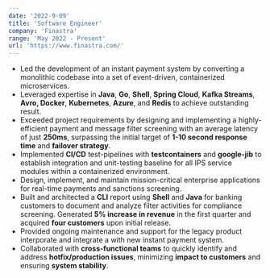 ```yaml
---
date: '2022-9-09'
title: 'Software Engineer'
company: 'Finastra'
range: 'May 2022 - Present'
url: 'https://www.finastra.com/'
--- 
```


- Led the development of an instant payment system by converting a monolithic codebase into a set of event-driven, containerized microservices.
- Leveraged expertise in **Java**, **Go**, **Shell**, **Spring Cloud**, **Kafka Streams**, **Avro, Docker**, **Kubernetes**, **Azure**, and **Redis** to achieve outstanding result.
- Exceeded project requirements by designing and implementing a highly-efficient payment and message filter screening with an average latency of just **250ms**, surpassing the initial target of **1-10 second response time** and **failover strategy**.
- Implemented **CI/CD** test-pipelines with **testcontainers** and **google-jib** to establish integration and unit-testing baseline for all IPS service modules within a containerized environment.
- Design, implement, and maintain mission-critical enterprise applications for real-time payments and sanctions screening.
- Built and architected a **CLI** report using **Shell** and **Java** for banking customers to document and analyze filter activities for compliance screening. Generated **5% increase in revenue** in the first quarter and acquired **four customers** upon initial release.
- Provided ongoing maintenance and support for the legacy product interporate and integrate a with new instant payment system.
- Collaborated with **cross-functional teams** to quickly identify and address **hotfix/production issues**, minimizing **impact to customers** and ensuring **system stability**.